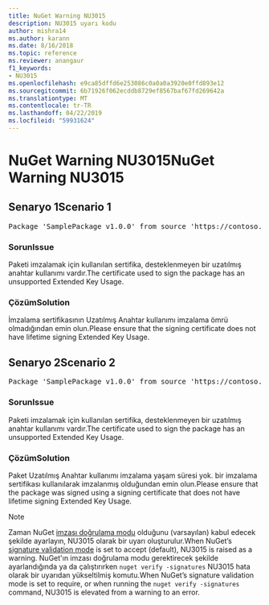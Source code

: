 ```yaml
---
title: NuGet Warning NU3015
description: NU3015 uyarı kodu
author: mishra14
ms.author: karann
ms.date: 8/16/2018
ms.topic: reference
ms.reviewer: anangaur
f1_keywords:
- NU3015
ms.openlocfilehash: e9ca85dffd6e253086c0a0a0a3920e0ffd893e12
ms.sourcegitcommit: 6b71926f062ecddb8729ef8567baf67fd269642a
ms.translationtype: MT
ms.contentlocale: tr-TR
ms.lasthandoff: 04/22/2019
ms.locfileid: "59931624"
---
```

# <a name="nuget-warning-nu3015"></a><span data-ttu-id="f39e5-103">NuGet Warning NU3015</span><span class="sxs-lookup"><span data-stu-id="f39e5-103">NuGet Warning NU3015</span></span>

## <a name="scenario-1"></a><span data-ttu-id="f39e5-104">Senaryo 1</span><span class="sxs-lookup"><span data-stu-id="f39e5-104">Scenario 1</span></span>

<pre>Package 'SamplePackage v1.0.0' from source 'https://contoso.com/index.json': The lifetime signing EKU in the primary signature's certificate is not supported.</pre>

### <a name="issue"></a><span data-ttu-id="f39e5-105">Sorun</span><span class="sxs-lookup"><span data-stu-id="f39e5-105">Issue</span></span>

<span data-ttu-id="f39e5-106">Paketi imzalamak için kullanılan sertifika, desteklenmeyen bir uzatılmış anahtar kullanımı vardır.</span><span class="sxs-lookup"><span data-stu-id="f39e5-106">The certificate used to sign the package has an unsupported Extended Key Usage.</span></span>


### <a name="solution"></a><span data-ttu-id="f39e5-107">Çözüm</span><span class="sxs-lookup"><span data-stu-id="f39e5-107">Solution</span></span>

<span data-ttu-id="f39e5-108">İmzalama sertifikasının Uzatılmış Anahtar kullanımı imzalama ömrü olmadığından emin olun.</span><span class="sxs-lookup"><span data-stu-id="f39e5-108">Please ensure that the signing certificate does not have lifetime signing Extended Key Usage.</span></span>



## <a name="scenario-2"></a><span data-ttu-id="f39e5-109">Senaryo 2</span><span class="sxs-lookup"><span data-stu-id="f39e5-109">Scenario 2</span></span>

<pre>Package 'SamplePackage v1.0.0' from source 'https://contoso.com/index.json': The lifetime signing EKU in the signing certificate is not supported.</pre>

### <a name="issue"></a><span data-ttu-id="f39e5-110">Sorun</span><span class="sxs-lookup"><span data-stu-id="f39e5-110">Issue</span></span>

<span data-ttu-id="f39e5-111">Paketi imzalamak için kullanılan sertifika, desteklenmeyen bir uzatılmış anahtar kullanımı vardır.</span><span class="sxs-lookup"><span data-stu-id="f39e5-111">The certificate used to sign the package has an unsupported Extended Key Usage.</span></span>


### <a name="solution"></a><span data-ttu-id="f39e5-112">Çözüm</span><span class="sxs-lookup"><span data-stu-id="f39e5-112">Solution</span></span>

<span data-ttu-id="f39e5-113">Paket Uzatılmış Anahtar kullanımı imzalama yaşam süresi yok. bir imzalama sertifikası kullanılarak imzalanmış olduğundan emin olun.</span><span class="sxs-lookup"><span data-stu-id="f39e5-113">Please ensure that the package was signed using a signing certificate that does not have lifetime signing Extended Key Usage.</span></span>


> [!Note]
> <span data-ttu-id="f39e5-114">Zaman NuGet [imzası doğrulama modu](https://docs.microsoft.com/en-us/nuget/consume-packages/installing-signed-packages#configure-package-signature-requirements) olduğunu (varsayılan) kabul edecek şekilde ayarlayın, NU3015 olarak bir uyarı oluşturulur.</span><span class="sxs-lookup"><span data-stu-id="f39e5-114">When NuGet’s [signature validation mode](https://docs.microsoft.com/en-us/nuget/consume-packages/installing-signed-packages#configure-package-signature-requirements) is set to accept (default), NU3015 is raised as a warning.</span></span> <span data-ttu-id="f39e5-115">NuGet'ın imzası doğrulama modu gerektirecek şekilde ayarlandığında ya da çalıştırırken `nuget verify -signatures` NU3015 hata olarak bir uyarıdan yükseltilmiş komutu.</span><span class="sxs-lookup"><span data-stu-id="f39e5-115">When NuGet’s signature validation mode is set to require, or when running the `nuget verify -signatures` command, NU3015 is elevated from a warning to an error.</span></span> 
